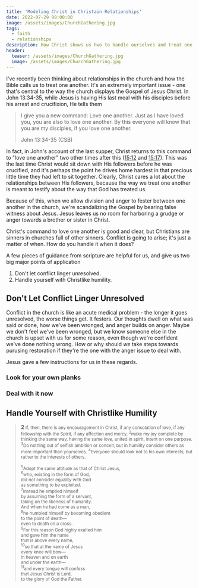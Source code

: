 ```yaml
---
title: 'Modeling Christ in Christain Relationships'
date: 2022-07-29 08:00:00
image: /assets/images/ChurchGathering.jpg
tags:
  - faith
  - relationships
description: How Christ shows us hwo to handle ourselves and treat one another in the church.
header:
  teaser: /assets/images/ChurchGathering.jpg
  image: /assets/images/ChurchGathering.jpg
---
```


I've recently been thinking about relationships in the church and how the Bible calls us to treat one another.  It's an extremely important issue - one that's central to the way the church displays the Gospel of Jesus Christ.  In John 13:34-35, while Jesus is having His last meal with his disciples before his arrest and crucifixion, He tells them 
>I give you a new command: Love one another. Just as I have loved you, you are also to love one another. By this everyone will know that you are my disciples, if you love one another.
>
>John 13:34-35 (CSB)

In fact, in John's account of the last supper, Christ returns to this command to "love one another" two other times after this ([15:12](https://www.biblegateway.com/passage/?search=John.15.12&version=CSB) and [15:17](https://www.biblegateway.com/passage/?search=John.15.17&version=CSB)).  This was the last time Christ would sit down with His followers before he was crucified, and it's perhaps the point he drives home hardest in that precious little time they had left to sit together.  Clearly, Christ cares a lot about the relationships between His followers, because the way we treat one another is meant to testify about the way that God has treated us.

Because of this, when we allow division and anger to fester between one another in the church, we're scandalizing the Gospel by bearing false witness about Jesus.  Jesus leaves us no room for harboring a grudge or anger towards a brother or sister in Christ.

Christ's command to love one another is good and clear, but Christians are sinners in churches full of other sinners.  Conflict is going to arise; it's just a matter of when.  How do you handle it when it does?

A few pieces of guidance from scripture are helpful for us, and give us two big major points of application
1. Don't let conflict linger unresolved.
2. Handle yourself with Christlike humility.

## Don't Let Conflict Linger Unresolved
Conflict in the church is like an acute medical problem - the longer it goes unresolved, the worse things get.  It festers.  Our thoughts dwell on what was said or done, how we've been wronged, and anger builds on anger.  Maybe we don't feel we've been wronged, but we know someone else in the church is upset with us for some reason, even though we're confident we've done nothing wrong.  How or why should *we* take steps towards purusing restoration if they're the one with the anger issue to deal with.

Jesus gave a few instructions for us in these regards.

### Look for your own planks

### Deal with it now

## Handle Yourself with Christlike Humility


<blockquote>
  <p><strong>2</strong><small> If, then, there is any encouragement in Christ, if any consolation of love, if any fellowship with the Spirit, if any affection and mercy, <sup>2</sup>make my joy complete by thinking the same way, having the same love, united in spirit, intent on one purpose. <sup>3</sup>Do nothing out of selfish ambition or conceit, but in humility consider others as more important than yourselves. <sup>4</sup>Everyone should look not to his own interests, but rather to the interests of others.
<br><br>
<sup>5</sup>Adopt the same attitude as that of Christ Jesus,
<br>
<sup>6</sup>who, existing in the form of God,<br>
did not consider equality with God<br>
as something to be exploited.<br>
<sup>7</sup>Instead he emptied himself<br>
by assuming the form of a servant,<br>
taking on the likeness of humanity.<br>
And when he had come as a man,<br>
<sup>8</sup>he humbled himself by becoming obedient<br>
to the point of death—<br>
even to death on a cross.<br>
<sup>9</sup>For this reason God highly exalted him<br>
and gave him the name<br>
that is above every name,<br>
<sup>10</sup>so that at the name of Jesus<br>
every knee will bow—<br>
in heaven and on earth<br>
and under the earth—<br>
<sup>11</sup>and every tongue will confess<br>
that Jesus Christ is Lord,<br>
to the glory of God the Father.</small></p>
</blockquote>